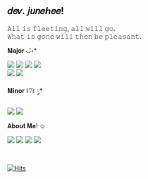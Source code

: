 ## 𝑑𝑒𝑣. 𝑗𝑢𝑛𝑒ℎ𝑒𝑒!
<p>
 𝙰𝚕𝚕 𝚒𝚜 𝚏𝚕𝚎𝚎𝚝𝚒𝚗𝚐, 𝚊𝚕𝚕 𝚠𝚒𝚕𝚕 𝚐𝚘.<br />
 𝚆𝚑𝚊𝚝 𝚒𝚜 𝚐𝚘𝚗𝚎 𝚠𝚒𝚕𝚕 𝚝𝚑𝚎𝚗 𝚋𝚎 𝚙𝚕𝚎𝚊𝚜𝚊𝚗𝚝.<br />
</p>

<p>𝐌𝐚𝐣𝐨𝐫 ◡̈⋆*</p> 
   <p>
     <img src="https://img.shields.io/badge/iOS-000000?style=flat-square&logo=apple&logoColor=white"/>
     <img src="https://img.shields.io/badge/Swift-F05138?style=flat-square&logo=Swift&logoColor=white"/>
     <img src="https://img.shields.io/badge/UIKit-2396F3?style=flat-square&logo=uikit&logoColor=white"/>
     <img src="https://img.shields.io/badge/SwiftUI-blue?style=flat-square&logo=Swift&logoColor=white"/>
     <br />
     <img src="https://img.shields.io/badge/ReactiveX-B7178C?style=flat-square&logo=reactivex&logoColor=white"/>
     <img src="https://img.shields.io/badge/Combine-81DAF5?style=flat-square&logo=Swift&logoColor=black"/>
   </p>

<p>𝐌𝐢𝐧𝐨𝐫 ꒰⍢꒱ ༘*</p> 
  <p>
     <img src="https://img.shields.io/badge/JavaScript-F7DF1E?style=flat-square&logo=JavaScript&logoColor=black"/>
     <img src="https://img.shields.io/badge/TypeScript-3178C6?style=flat-square&logo=TypeScript&logoColor=white"/>
  </p>

<p> 𝐀𝐛𝐨𝐮𝐭 𝐌𝐞! ☺︎</p>

<p>
 <a href="mailto:dev.junehee@gmail.com/"><img src="https://img.shields.io/badge/Gmail-EA4335?style=flat-square&logo=Gmail&logoColor=white"/></a>
 <a href="https://www.linkedin.com/in/kimjunehee/" target="_blank"><img src="https://img.shields.io/badge/LinkedIn-0A66C2?style=flat-square&logo=LinkedIn&logoColor=white"/></a>
 <a href="https://velog.io/@devjunehee/" target="_blank"><img src="https://img.shields.io/badge/Velog-20C997?style=flat-square&logo=Velog&logoColor=white"/></a>
 <a href="https://devjunehee.notion.site/JuneHee-s-Development-Diary-7328726e5fef4f7b9442da3bd1a6e7ca?pvs=4" target="_blank"><img src="https://img.shields.io/badge/Notion-000000?style=flat-square&logo=Notion&logoColor=white"/></a>
</p>

<br />

[![Hits](https://hits.seeyoufarm.com/api/count/incr/badge.svg?url=https%3A%2F%2Fgithub.com%2Fdev-junehee%2F&count_bg=%23E1DFDF&title_bg=%23EDEDED&icon=&icon_color=%23E7E7E7&title=hits&edge_flat=true)](https://hits.seeyoufarm.com)

 <!--
  <h4>I've used 🌿<h4>
  <p>
    <img src="https://img.shields.io/badge/MacOS-000000?style=flat-square&logo=Apple&logoColor=white"/></a>
    <img src="https://img.shields.io/badge/Visual Studio Code-007ACC?style=flat-square&logo=Visual Studio Code&logoColor=white"/></a>
    <img src="https://img.shields.io/badge/Git-F05032?style=flat-square&logo=Git&logoColor=white"/></a>
    <img src="https://img.shields.io/badge/GitHub-181717?style=flat-square&logo=GitHub&logoColor=white"/></a>
  </p>

 ![Top Langs](https://github-readme-stats.vercel.app/api/top-langs/?username=dev-junehee&layout=compact)
 <br /><br />
 
 ![GitHub stats](https://github-readme-stats.vercel.app/api?username=dev-junehee&count_private=true&show_icons=true&theme=radical)

 -->
